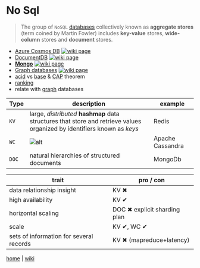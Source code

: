 # No Sql

> The group of `NoSQL` [databases][1] collectively known as **aggregate stores** (term coined by Martin Fowler) includes **key-value** stores, **wide-column** stores and **document** stores.

- [Azure Cosmos DB](./nosql/cosmos.md) [![wiki page](https://img.shields.io/badge/wiki-page-green.svg)](./nosql/cosmos.md)
- [DocumentDB](./nosql/DocumentDB.md) [![wiki page](https://img.shields.io/badge/wiki-page-green.svg)](./nosql/DocumentDB.md)
- [**Mongo**](./nosql/Mongo.md) [![wiki page](https://img.shields.io/badge/wiki-page-green.svg)](./nosql/Mongo.md)
- [Graph databases](./nosql/graphdb.md) [![wiki page](https://img.shields.io/badge/wiki-page-green.svg)](./nosql/graphdb.md)
- [acid](./sql/ACID.md) vs [base](./nosql/BASE.md) & [CAP](./nosql/CAP.md) theorem
- [ranking](https://db-engines.com/en/ranking/relational+dbms)
- relate with [graph](https://neo4j.com/developer/graph-db-vs-nosql/) databases

Type | description | example
---|---|---
`KV` | large, _distributed_ **hashmap** data structures that store and retrieve values organized by identifiers known as _keys_ | Redis
`WC` | ![alt](https://s3.amazonaws.com/dev.assets.neo4j.com/wp-content/uploads/20181127035625/wide-column-store-example.png) | Apache Cassandra
`DOC` | natural hierarchies of structured documents | MongoDb

trait | pro / con
---|---
data relationship insight | KV  &#x2716;
high availability | KV &#x2714;
horizontal scaling | DOC &#x2716; explicit sharding plan
scale | KV &#x2714;, WC &#x2714;
sets of information for several records | KV &#x2716; (mapreduce+latency)

[home](../README.md) | [wiki](https://github.com/illegitimis/Tutorial/wiki)

[1]: https://neo4j.com/blog/aggregate-stores-tour/